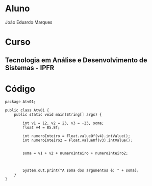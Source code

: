 # Aluno 
João Eduardo Marques


# Curso
## Tecnologia em Análise e Desenvolvimento de Sistemas - IPFR


# Código

```
package Atv01;

public class Atv01 {
    public static void main(String[] args) {
        
        int v1 = 12, v2 = 23, v3 = -23, soma;
        float v4 = 85.8f;

        int numeroInteiro = Float.valueOf(v4).intValue();
        int numeroInteiro2 = Float.valueOf(v3).intValue();


        soma = v1 + v2 + numeroInteiro + numeroInteiro2;
        
        
        
        System.out.print("A soma dos argumentos é: " + soma);
    }
}
```
